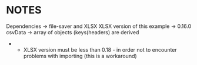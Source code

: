 # NOTES

Dependencies -> file-saver and XLSX
XLSX version of this example -> 0.16.0
csvData -> array of objects (keys(headers) are derived

* - XLSX version must be less than 0.18 - in order not to encounter problems with importing (this is a workaround)
